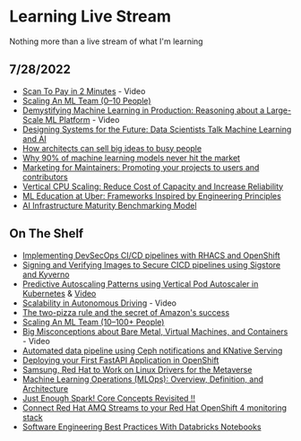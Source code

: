 # Learning Live Stream

Nothing more than a live stream of what I'm learning

## 7/28/2022

* [Scan To Pay in 2 Minutes](https://www.youtube.com/watch?v=XS8ACikD2qs) - Video
* [Scaling An ML Team (0–10 People)](https://medium.com/aquarium-learning/scaling-an-ml-team-0-10-people-ae024f3a89f3)
* [Demystifying Machine Learning in Production: Reasoning about a Large-Scale ML Platform](https://www.usenix.org/conference/srecon21/presentation/mcglohon) - Video
* [Designing Systems for the Future: Data Scientists Talk Machine Learning and AI](https://www.builtinchicago.org/2022/06/22/data-scientists-machine-learning-artificial-intelligence?utm_source=insider_spotlight&utm_medium=social_media&utm_campaign=quantumblack&cid=other-soc-lkn-mka-mka-oth---&sid=7285967728&linkId=173989389)
* [How architects can sell big ideas to busy people](https://www.redhat.com/architect/sell-big-architect-ideas)
* [Why 90% of machine learning models never hit the market](https://thenextweb.com/news/why-most-machine-learning-models-never-hit-market-syndication)
* [Marketing for Maintainers: Promoting your projects to users and contributors](https://www.linkedin.com/pulse/marketing-maintainers-promoting-your-projects-users-contributors-/)
* [Vertical CPU Scaling: Reduce Cost of Capacity and Increase Reliability](https://eng.uber.com/vertical-cpu-scaling/)
* [ML Education at Uber: Frameworks Inspired by Engineering Principles](https://eng.uber.com/ml-education-at-uber/)
* [AI Infrastructure Maturity Benchmarking Model](https://pages.run.ai/hubfs/PDFs/AI-Infrastructure-Maturity-Benchmarking-Model.pdf)

## On The Shelf

* [Implementing DevSecOps CI/CD pipelines with RHACS and OpenShift](https://rcarrata.com/openshift/devsecops-1/)
* [Signing and Verifying Images to Secure CICD pipelines using Sigstore and Kyverno](https://rcarrata.com/kubernetes/sign-images-1/)
* [Predictive Autoscaling Patterns using Vertical Pod Autoscaler in Kubernetes](https://rcarrata.com/kubernetes/predictive-autoscaling-patterns-with-vpa/) & [Video](https://www.youtube.com/watch?v=znnHnERjnGs)
* [Scalability in Autonomous Driving](https://www.youtube.com/watch?v=g2R2T631x7k) - Video
* [The two-pizza rule and the secret of Amazon's success](https://www.theguardian.com/technology/2018/apr/24/the-two-pizza-rule-and-the-secret-of-amazons-success)
* [Scaling An ML Team (10–100+ People)](https://medium.com/aquarium-learning/scaling-an-ml-team-10-100-86a6b6ad9493)
* [Big Misconceptions about Bare Metal, Virtual Machines, and Containers](https://www.youtube.com/watch?v=Jz8Gs4UHTO8) - Video
* [Automated data pipeline using Ceph notifications and KNative Serving](https://medium.com/analytics-vidhya/automated-data-pipeline-using-ceph-notifications-and-kserving-5e1e9b996661)
* [Deploying your First FastAPI Application in OpenShift](https://frank-ceballos.medium.com/deploying-your-first-fastapi-application-in-openshift-857cee7277f9)
* [Samsung, Red Hat to Work on Linux Drivers for the Metaverse](https://thenewstack.io/samsung-red-hat-to-work-on-linux-drivers-for-future-tech/)
* [Machine Learning Operations (MLOps): Overview, Definition, and Architecture](https://arxiv.org/pdf/2205.02302.pdf)
* [Just Enough Spark! Core Concepts Revisited !!](https://www.linkedin.com/pulse/just-enough-spark-core-concepts-revisited-deepak-rajak/)
* [Connect Red Hat AMQ Streams to your Red Hat OpenShift 4 monitoring stack](https://developers.redhat.com/blog/2021/04/19/connect-amq-streams-to-your-red-hat-openshift-4-monitoring-stack#set_up_your_amq_streams_dashboard_in_openshift_4)
* [Software Engineering Best Practices With Databricks Notebooks](https://databricks.com/blog/2022/06/25/software-engineering-best-practices-with-databricks-notebooks.html)